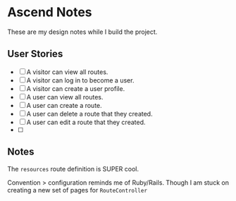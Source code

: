 # Ascend Notes

These are my design notes while I build the project.

## User Stories

-   [ ] A visitor can view all routes.
-   [ ] A visitor can log in to become a user.
-   [ ] A visitor can create a user profile.
-   [ ] A user can view all routes.
-   [ ] A user can create a route.
-   [ ] A user can delete a route that they created.
-   [ ] A user can edit a route that they created.
-   [ ]

## Notes

The `resources` route definition is SUPER cool.

Convention > configuration reminds me of Ruby/Rails.
Though I am stuck on creating a new set of pages for `RouteController`
